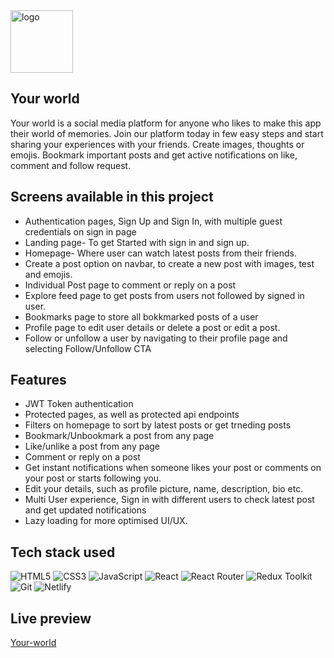 <img src='public/logo.svg' alt='logo' width=100px/>

## Your world

Your world is a social media platform for anyone who likes to make this app their world of memories. 
Join our platform today in few easy steps and start sharing your experiences with your friends. Create images, thoughts or emojis. Bookmark important posts and get active notifications on like, comment and follow request.

## Screens available in this project

- Authentication pages, Sign Up and Sign In, with multiple guest credentials on sign in page
- Landing page- To get Started with sign in and sign up.
- Homepage- Where user can watch latest posts from their friends.
- Create a post option on navbar, to create a new post with images, test and emojis.
- Individual Post page to comment or reply on a post
- Explore feed page to get posts from users not followed by signed in user.
- Bookmarks page to store all bokkmarked posts of a user
- Profile page to edit user details or delete a post or edit a post.
- Follow or unfollow a user by navigating to their profile page and selecting Follow/Unfollow CTA

## Features

- JWT Token authentication
- Protected pages, as well as protected api endpoints
- Filters on homepage to sort by latest posts or get trneding posts
- Bookmark/Unbookmark a post from any page
- Like/unlike a post from any page
- Comment or reply on a post 
- Get instant notifications when someone likes your post or comments on your post or starts following you.
- Edit your details, such as profile picture, name, description, bio etc.
- Multi User experience, Sign in with different users to check latest post and get updated notifications
- Lazy loading for more optimised UI/UX.

## Tech stack used

![HTML5](https://img.shields.io/badge/html5-%23E34F26.svg?style=for-the-badge&logo=html5&logoColor=white)
![CSS3](https://img.shields.io/badge/css3-%231572B6.svg?style=for-the-badge&logo=css3&logoColor=white)
![JavaScript](https://img.shields.io/badge/javascript-%23323330.svg?style=for-the-badge&logo=javascript&logoColor=%23F7DF1E)
![React](https://img.shields.io/badge/react-%2320232a.svg?style=for-the-badge&logo=react&logoColor=%2361DAFB)
![React Router](https://img.shields.io/badge/React_Router-CA4245?style=for-the-badge&logo=react-router&logoColor=white)
![Redux Toolkit](https://img.shields.io/badge/redux-%23593d88.svg?style=for-the-badge&logo=redux&logoColor=white)
![Git](https://img.shields.io/badge/git-%23F05033.svg?style=for-the-badge&logo=git&logoColor=white)
![Netlify](https://img.shields.io/badge/netlify-%23000000.svg?style=for-the-badge&logo=netlify&logoColor=#00C7B7)

## Live preview

[Your-world](https://vienna-app.netlify.app/)


